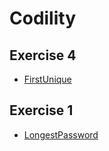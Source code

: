 # Codility

## Exercise 4
- [FirstUnique](https://app.codility.com/demo/results/training2Q7N79-7T7/)

## Exercise 1
- [LongestPassword](https://app.codility.com/demo/results/trainingU92NWG-KJD/)
